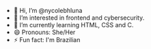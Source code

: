 - 👋 Hi, I’m @nycolebhluna
- 👀 I’m interested in frontend and cybersecurity.
- 🌱 I’m currently learning HTML, CSS and C.
- 😄 Pronouns: She/Her
- ⚡ Fun fact: I'm Brazilian

<!---
nycolebhluna/nycolebhluna is a ✨ special ✨ repository because its `README.md` (this file) appears on your GitHub profile.
You can click the Preview link to take a look at your changes.
--->
